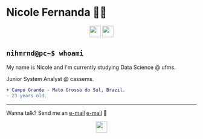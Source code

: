 # Nicole Fernanda 👩‍💻

<p align="center">
  <img src="https://cdn.iconscout.com/icon/free/png-512/free-python-2-226051.png?f=avif&w=256" width="30" height="30">
  <img src="https://cdn.iconscout.com/icon/free/png-512/free-javascript-2752148-2284965.png?f=avif&w=256" width="30" height="30">
  
</p>

## `nihmrnd@pc~$ whoami`

My name is Nicole and I'm currently studying Data Science @ ufms. 

Junior System Analyst  @ cassems. 

```diff
+ Campo Grande - Mato Grosso do Sul, Brazil.
- 23 years old.
```

---

Wanna talk? Send me an <a href="mailto:nicole.fernandamiranda@gmail.com">e-mail</a> [e-mail](nicole.fernandamiranda@gmail.com) 📧


<p align="center">
  <img src="https://i.pinimg.com/originals/80/7b/5c/807b5c4b02e765bb4930b7c66662ef4b.gif" width="30" height="30">
</p>
